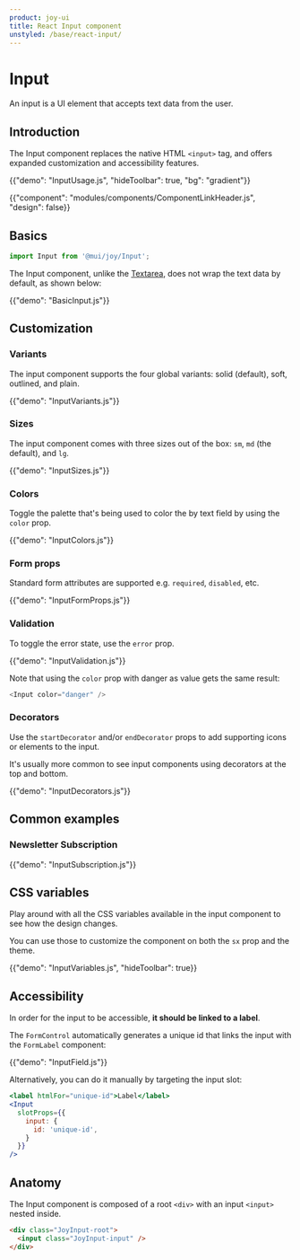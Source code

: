 ```yaml
---
product: joy-ui
title: React Input component
unstyled: /base/react-input/
---
```


# Input

<p class="description">An input is a UI element that accepts text data from the user.</p>

## Introduction

The Input component replaces the native HTML `<input>` tag, and offers expanded customization and accessibility features.

{{"demo": "InputUsage.js", "hideToolbar": true, "bg": "gradient"}}

{{"component": "modules/components/ComponentLinkHeader.js", "design": false}}

## Basics

```jsx
import Input from '@mui/joy/Input';
```

The Input component, unlike the [Textarea](/joy-ui/react-textarea/), does not wrap the text data by default, as shown below:

{{"demo": "BasicInput.js"}}

## Customization

### Variants

The input component supports the four global variants: solid (default), soft, outlined, and plain.

{{"demo": "InputVariants.js"}}

### Sizes

The input component comes with three sizes out of the box: `sm`, `md` (the default), and `lg`.

{{"demo": "InputSizes.js"}}

### Colors

Toggle the palette that's being used to color the by text field by using the `color` prop.

{{"demo": "InputColors.js"}}

### Form props

Standard form attributes are supported e.g. `required`, `disabled`, etc.

{{"demo": "InputFormProps.js"}}

### Validation

To toggle the error state, use the `error` prop.

{{"demo": "InputValidation.js"}}

Note that using the `color` prop with danger as value gets the same result:

```js
<Input color="danger" />
```

### Decorators

Use the `startDecorator` and/or `endDecorator` props to add supporting icons or elements to the input.

It's usually more common to see input components using decorators at the top and bottom.

{{"demo": "InputDecorators.js"}}

## Common examples

### Newsletter Subscription

{{"demo": "InputSubscription.js"}}

## CSS variables

Play around with all the CSS variables available in the input component to see how the design changes.

You can use those to customize the component on both the `sx` prop and the theme.

{{"demo": "InputVariables.js", "hideToolbar": true}}

## Accessibility

In order for the input to be accessible, **it should be linked to a label**.

The `FormControl` automatically generates a unique id that links the input with the `FormLabel` component:

{{"demo": "InputField.js"}}

Alternatively, you can do it manually by targeting the input slot:

```jsx
<label htmlFor="unique-id">Label</label>
<Input
  slotProps={{
    input: {
      id: 'unique-id',
    }
  }}
/>
```

## Anatomy

The Input component is composed of a root `<div>` with an input `<input>` nested inside.

```html
<div class="JoyInput-root">
  <input class="JoyInput-input" />
</div>
```
